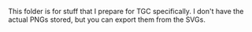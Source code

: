 This folder is for stuff that I prepare for TGC specifically. I don't have the actual PNGs stored, but you can export them from the SVGs.